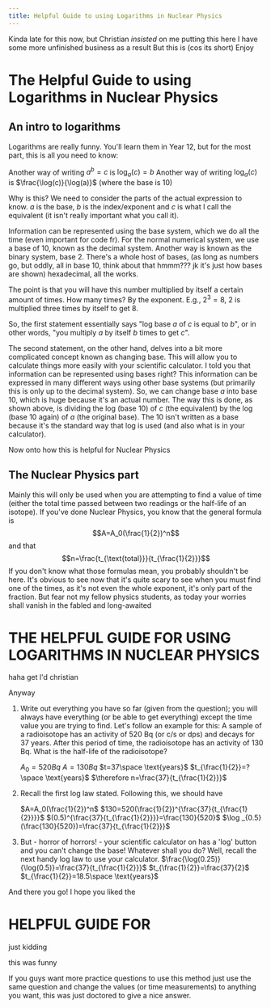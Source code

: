 ```yaml
---
title: Helpful Guide to using Logarithms in Nuclear Physics
---
```


Kinda late for this now, but Christian *insisted* on me putting this here
I have some more unfinished business as a result
But this is (cos its short)
Enjoy

# The Helpful Guide to using Logarithms in Nuclear Physics

## An intro to logarithms
Logarithms are really funny. You'll learn them in Year 12, but for the most part, this is all you need to know:

Another way of writing $a^b=c$ is $\log_{a}(c)=b$ 
Another way of writing $\log_{a}(c)$ is $\frac{\log(c)}{\log(a)}$ (where the base is 10)

Why is this? We need to consider the parts of the actual expression to know. $a$ is the base, $b$ is the index/exponent and $c$ is what I call the equivalent (it isn't really important what you call it).

Information can be represented using the base system, which we do all the time (even important for code fr). For the normal numerical system, we use a base of 10, known as the decimal system. Another way is known as the binary system, base 2. There's a whole host of bases, (as long as numbers go, but oddly, all in base 10, think about that hmmm??? jk it's just how bases are shown) hexadecimal, all the works.

The point is that you will have this number multiplied by itself a certain amount of times. How many times? By the exponent. E.g., $2^3=8$, 2 is multiplied three times by itself to get 8.

So, the first statement essentially says "log base $a$ of $c$ is equal to $b$", or in other words, "you multiply $a$ by itself $b$ times to get $c$".

The second statement, on the other hand, delves into a bit more complicated concept known as changing base. This will allow you to calculate things more easily with your scientific calculator. I told you that information can be represented using bases right? This information can be expressed in many different ways using other base systems (but primarily this is only up to the decimal system). So, we can change base $a$ into base 10, which is huge because it's an actual number. The way this is done, as shown above, is dividing the log (base 10) of $c$ (the equivalent) by the log (base 10 again) of $a$ (the original base). The 10 isn't written as a base because it's the standard way that log is used (and also what is in your calculator).

Now onto how this is helpful for Nuclear Physics

## The Nuclear Physics part

Mainly this will only be used when you are attempting to find a value of time (either the total time passed between two readings or the half-life of an isotope). If you've done Nuclear Physics, you know that the general formula is
$$A=A_0(\frac{1}{2})^n$$
and that
$$n=\frac{t_{\text{total}}}{t_{\frac{1}{2}}}$$
If you don't know what those formulas mean, you probably shouldn't be here. It's obvious to see now that it's quite scary to see when you must find one of the times, as it's not even the whole exponent, it's only part of the fraction. But fear not my fellow physics students, as today your worries shall vanish in the fabled and long-awaited

# THE HELPFUL GUIDE FOR USING LOGARITHMS IN NUCLEAR PHYSICS
haha get l'd christian

Anyway
1. Write out everything you have so far (given from the question); you will always have everything (or be able to get everything) except the time value you are trying to find. Let's follow an example for this:
	A sample of a radioisotope has an activity of 520 Bq (or c/s or dps) and decays for 37 years. After this period of time, the radioisotope has an activity of 130 Bq. What is the half-life of the radioisotope?
	
	$A_0=520Bq$
	$A=130Bq$
	$t=37\space \text{years}$
	$t_{\frac{1}{2}}=?\space \text{years}$
	$\therefore n=\frac{37}{t_{\frac{1}{2}}}$
2. Recall the first log law stated. Following this, we should have
	
	$A=A_0(\frac{1}{2})^n$
	$130=520(\frac{1}{2})^{\frac{37}{t_{\frac{1}{2}}}}$
	$(0.5)^{\frac{37}{t_{\frac{1}{2}}}}=\frac{130}{520}$
	$\log _{0.5}(\frac{130}{520})=\frac{37}{t_{\frac{1}{2}}}$
3. But - horror of horrors! - your scientific calculator on has a 'log' button and you can't change the base! Whatever shall you do? Well, recall the next handy log law to use your calculator.
	$\frac{\log(0.25)}{\log(0.5)}=\frac{37}{t_{\frac{1}{2}}}$
	$t_{\frac{1}{2}}=\frac{37}{2}$
	$t_{\frac{1}{2}}=18.5\space \text{years}$

And there you go! I hope you liked the
# HELPFUL GUIDE FOR

just kidding

this was funny

If you guys want more practice questions to use this method just use the same question and change the values (or time measurements) to anything you want, this was just doctored to give a nice answer.